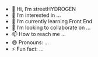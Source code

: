 - 👋 Hi, I’m streetHYDROGEN
- 👀 I’m interested in ...
- 🌱 I’m currently learning Front End
- 💞️ I’m looking to collaborate on ...
- 📫 How to reach me ...
- 😄 Pronouns: ...
- ⚡ Fun fact: ...

<!---
Xaydarbek2011/Xaydarbek2011 is a ✨ special ✨ repository because its `README.md` (this file) appears on your GitHub profile.
You can click the Preview link to take a look at your changes.
--->
